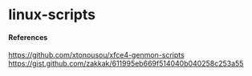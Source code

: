 # linux-scripts

#### References
https://github.com/xtonousou/xfce4-genmon-scripts
https://gist.github.com/zakkak/611995eb669f514040b040258c253a55
